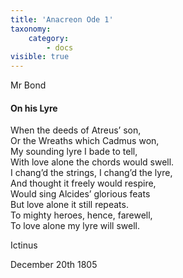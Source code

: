 ```yaml
---
title: 'Anacreon Ode 1'
taxonomy:
    category:
        - docs
visible: true
---
```


<div class="author">Mr Bond</div>

#### On his Lyre  
  
When the deeds of Atreus’ son,  
Or the Wreaths which Cadmus won,  
My sounding lyre I bade to tell,  
With love alone the chords would swell.  
I chang’d the strings, I chang’d the lyre,  
And thought it freely would respire,  
Would sing Alcides’ glorious feats  
But love alone it still repeats.  
To mighty heroes, hence, farewell,  
To love alone my lyre will swell.  
  
Ictinus  
  
<span class="pencil">December 20th 1805</span>